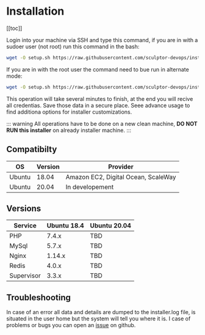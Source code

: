 # Installation

[[toc]]

Login into your machine via SSH and type this command, if you are in with a sudoer user (not root) run this command in the bash:

``` bash
wget -O setup.sh https://raw.githubusercontent.com/sculptor-devops/installer/master/bin/setup.sh | sudo setup.sh
```

If you are in with the root user the command need to bue run in alternate mode:

``` bash
wget -O setup.sh https://raw.githubusercontent.com/sculptor-devops/installer/master/bin/setup.sh | setup.sh
```

This operation will take several minutes to finish, at the end you will recive all credentias. Save those data in a secure place. Seee advance usage to find additiona options for installer customizations.

::: warning
All operations have to be done on a new clean machine, **DO NOT RUN this installer** on already installer machine.
:::

## Compatibilty

| OS        | Version           | Provider  |
|-------------|-------------|-----|
| Ubuntu      | 18.04 | Amazon EC2, Digital Ocean, ScaleWay |
| Ubuntu      | 20.04 | In developement |

## Versions

| Service  | Ubuntu 18.4 | Ubuntu 20.04 |
|-------------|-------------|-------------|
| PHP  | 7.4.x | TBD |
| MySql  | 5.7.x | TBD |
| Nginx | 1.14.x | TBD |
| Redis | 4.0.x | TBD |
| Supervisor | 3.3.x | TBD |

## Troubleshooting
In case of an error all data and details are dumped to the installer.log file, is situated in the user home but the system will tell you where it is. I case of problems or bugs you can open an [issue](https://github.com/sculptor-devops/installer/issues) on github.